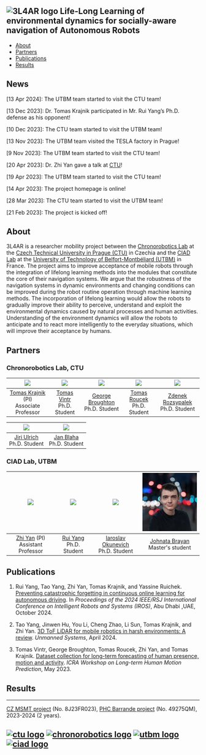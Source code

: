
## ![3L4AR logo](images/3l4av_logo.png) Life-Long Learning of environmental dynamics for socially-aware navigation of Autonomous Robots

* [About](#about)
* [Partners](#partners)
* [Publications](#publications)
* [Results](#results)

## News

\[13 Apr 2024\]: The UTBM team started to visit the CTU team!

\[13 Dec 2023\]: Dr. Tomas Krajnik participated in Mr. Rui Yang’s Ph.D. defense as his opponent!

\[10 Dec 2023\]: The CTU team started to visit the UTBM team!

\[13 Nov 2023\]: The UTBM team visited the TESLA factory in Prague!

\[9 Nov 2023\]: The UTBM team started to visit the CTU team!

\[20 Apr 2023\]: Dr. Zhi Yan gave a talk at [CTU](https://cs.fel.cvut.cz/en/news/detail/1719)!

\[19 Apr 2023\]: The UTBM team started to visit the CTU team!

\[14 Apr 2023\]: The project homepage is online!

\[28 Mar 2023\]: The CTU team started to visit the UTBM team!

\[21 Feb 2023\]: The project is kicked off!

## About

3L4AR is a researcher mobility project between the [Chronorobotics Lab](https://chronorobotics.tk/en) at the [Czech Technical University in Prague (CTU)](https://www.cvut.cz/en) in Czechia and the [CIAD Lab](http://www.ciad-lab.fr/) at the [University of Technology of Belfort-Montbéliard (UTBM)](https://www.utbm.fr/) in France. The project aims to improve acceptance of mobile robots through the integration of lifelong learning methods into the modules that constitute the core of their navigation systems. We argue that the robustness of the navigation systems in dynamic environments and changing conditions can be improved during the robot routine operation through machine learning methods. The incorporation of lifelong learning would allow the robots to gradually improve their ability to perceive, understand and exploit the environmental dynamics caused by natural processes and human activities. Understanding of the environment dynamics will allow the robots to anticipate and to react more intelligently to the everyday situations, which will improve their acceptance by humans.

## Partners

###  Chronorobotics Lab, CTU

| <a href="http://labe.felk.cvut.cz/~tkrajnik/"><img src="images/tom.jpg" width="168"></a> | <a href="https://scholar.google.com/citations?user=SrvBgHwAAAAJ"><img src="images/vintr.jpg" width="168"></a> | <a href="https://scholar.google.com/citations?user=x-wVOCkAAAAJ"><img src="images/george.jpg" width="168"></a> | <a href="https://scholar.google.com/citations?user=7L9HeNkAAAAJ"><img src="images/roucek.jpg" width="168"></a> | <a href="https://scholar.google.com/citations?user=7--1EBwAAAAJ"><img src="images/zdenek.jpg" width="168"></a> |
| :-: | :-: | :-: | :-: | :-: |
| [Tomas Krajnik](http://labe.felk.cvut.cz/~tkrajnik/) (PI)<br>Associate Professor | [Tomas Vintr](https://scholar.google.com/citations?user=SrvBgHwAAAAJ)<br>Ph.D. Student | [George Broughton](https://scholar.google.com/citations?user=x-wVOCkAAAAJ)<br>Ph.D. Student | [Tomas Roucek](https://scholar.google.com/citations?user=7L9HeNkAAAAJ)<br>Ph.D. Student | [Zdenek Rozsypalek](https://scholar.google.com/citations?user=7--1EBwAAAAJ)<br>Ph.D. Student |

| <a href="https://scholar.google.com/citations?user=vMtZ5FcAAAAJ"><img src="images/jiri.jpg" width="168"></a> | <a href="https://scholar.google.com/citations?user=Y0bBRjcAAAAJ"><img src="images/blaha.jpg" width="168"></a> |
| :-: | :-: |
| [Jiri Ulrich](https://scholar.google.com/citations?user=vMtZ5FcAAAAJ)<br>Ph.D. Student | [Jan Blaha](https://scholar.google.com/citations?user=Y0bBRjcAAAAJ)<br>Ph.D. Student |

###  CIAD Lab, UTBM

| <a href="https://yzrobot.github.io/"><img src="images/zyan.jpg" width="168"></a> | <a href="https://scholar.google.com/citations?user=j-kP4lkAAAAJ"><img src="images/ryang.jpg" width="168"></a> | <a href="https://scholar.google.com/citations?user=UBmFfS4AAAAJ"><img src="images/okunevich.jpg" width="168"></a> | <a href="https://scholar.google.com/citations?user=OxFeRc4AAAAJ"><img src="images/Johnny.jpg" width="168"></a> |
| :-: | :-: | :-: | :-: |
| [Zhi Yan](https://yzrobot.github.io/) (PI)<br>Assistant Professor | [Rui Yang](https://scholar.google.com/citations?user=j-kP4lkAAAAJ) <br>Ph.D. Student | [Iaroslav Okunevich](https://scholar.google.com/citations?user=UBmFfS4AAAAJ) <br>Ph.D. Student | [Johnata Brayan](https://scholar.google.com/citations?user=OxFeRc4AAAAJ) <br>Master's student |


## Publications

1. Rui Yang, Tao Yang, Zhi Yan, Tomas Krajnik, and Yassine Ruichek. [Preventing catastrophic forgetting in continuous online learning for autonomous driving](https://hal.science/hal-04691842). In *Proceedings of the 2024 IEEE/RSJ International Conference on Intelligent Robots and Systems (IROS)*, Abu Dhabi ,UAE, October 2024.

2. Tao Yang, Jinwen Hu, You Li, Cheng Zhao, Li Sun, Tomas Krajnik, and Zhi Yan. [3D ToF LiDAR for mobile robotics in harsh environments: A review](https://www.worldscientific.com/doi/abs/10.1142/S230138502530001X). *Unmanned Systems*, April 2024.

3. Tomas Vintr, George Broughton, Tomas Roucek, Zhi Yan, and Tomas Krajnik. [Dataset collection for long-term forecasting of human presence, motion and activity](https://motionpredictionicra2023.github.io/proceedings/vintr2023LHMPws.pdf). *ICRA Workshop on Long-term Human Motion Prediction*, May 2023.

## Results

---
[CZ MSMT project](http://www.msmt.cz/vyzkum-a-vyvoj-2/mobility-6) (No. 8J23FR023), [PHC Barrande project](https://www.campusfrance.org/fr/barrande) (No. 49275QM), 2023-2024 (2 years).

[![ctu logo](images/ctu_logo.png)](https://www.cvut.cz/en) [![chronorobotics logo](images/chronorobotics_logo.png)](https://chronorobotics.fel.cvut.cz/en) [![utbm logo](images/utbm_logo.png)](https://www.utbm.fr/) [![ciad logo](images/ciad_logo.png)](http://www.ciad-lab.fr/)
---
